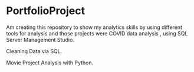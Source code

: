 # PortfolioProject
Am creating this repository to show my analytics skills 
by using different tools for analysis
and those projects were 
COVID data analysis , using SQL Server Management Studio.

Cleaning Data via SQL.

Movie Project Analysis with Python.
